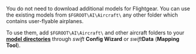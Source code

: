 <!--
    SPDX-FileCopyrightText: Copyright (C) swift Project Community / Contributors
    SPDX-License-Identifier: GFDL-1.3-only
-->

You do not need to download additional models for Flightgear.
You can use the existing models from ``$FGROOT\AI\Aircraft\`` any other folder which contains user-flyable airplanes.

To use them, add ``$FGROOT\AI\Aircraft\`` and other aircraft folders to your **[model directories](./../install/configure_fg.md#setup-of-each-individual-simulator)** through *swift* **Config Wizard** or *swift***Data** (**Mapping Tool**).
